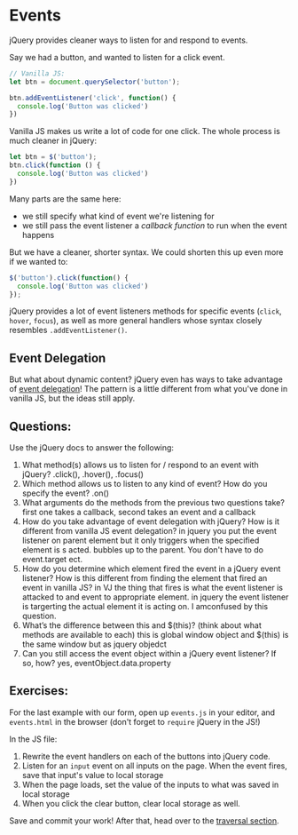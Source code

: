 # Events

jQuery provides cleaner ways to listen for and respond to events.

Say we had a button, and wanted to listen for a click event.

```JavaScript
// Vanilla JS:
let btn = document.querySelector('button');

btn.addEventListener('click', function() {
  console.log('Button was clicked')
})

```

Vanilla JS makes us write a lot of code for one click. The whole process is much cleaner in jQuery:

```JavaScript
let btn = $('button');
btn.click(function () {
  console.log('Button was clicked')
})

```

Many parts are the same here:
- we still specify what kind of event we're listening for
- we still pass the event listener a _callback function_ to run when the event happens

But we have a cleaner, shorter syntax. We could shorten this up even more if we wanted to:

```JavaScript
$('button').click(function() {
  console.log('Button was clicked')
});
```

jQuery provides a lot of event listeners methods for specific events (`click`, `hover`, `focus`), as well as more general handlers whose syntax closely resembles `.addEventListener()`.

## Event Delegation
But what about dynamic content? jQuery even has ways to take advantage of [event delegation](https://learn.jquery.com/events/event-delegation/)! The pattern is a little different from what you've done in vanilla JS, but the ideas still apply.


## Questions:
Use the jQuery docs to answer the following:

1. What method(s) allows us to listen for / respond to an event with jQuery?
.click(), .hover(), .focus()
2. Which method allows us to listen to any kind of event? How do you specify the event?
.on()
3. What arguments do the methods from the previous two questions take?
first one takes a callback, second takes an event and a callback
4. How do you take advantage of event delegation with jQuery? How is it different from vanilla JS event delegation?
in jquery you put the event listener on parent element but it only triggers when the specified element is s acted. bubbles up to the parent. You don't have to do event.target ect.
5. How do you determine which element fired the event in a jQuery event listener? How is this different from finding the element that fired an event in vanilla JS?
in VJ the thing that fires is what the event listener is attacked to and event to appropriate element. in jquery the event listener is targerting the actual element it is acting on. I amconfused by this question.
6. What’s the difference between this and $(this)? (think about what methods are available to each)
this is global window object and $(this) is the same window but as jquery objedct
7. Can you still access the event object within a jQuery event listener? If so, how?
yes, eventObject.data.property

## Exercises:

For the last example with our form, open up `events.js` in your editor, and `events.html` in the browser (don't forget to `require` jQuery in the JS!)

In the JS file:
1. Rewrite the event handlers on each of the buttons into jQuery code.
2. Listen for an `input` event on all inputs on the page. When the event fires, save that input's value to local storage
3. When the page loads, set the value of the inputs to what was saved in local storage
4. When you click the clear button, clear local storage as well.

Save and commit your work! After that, head over to the [traversal section](../part-4-traversal/).
